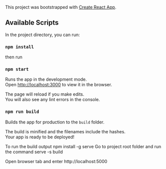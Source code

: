 This project was bootstrapped with [Create React App](https://github.com/facebook/create-react-app).

## Available Scripts

In the project directory, you can run:

### `npm install`
then run
### `npm start`

Runs the app in the development mode.<br />
Open [http://localhost:3000](http://localhost:3000) to view it in the browser.

The page will reload if you make edits.<br />
You will also see any lint errors in the console.

### `npm run build`

Builds the app for production to the `build` folder.<br />

The build is minified and the filenames include the hashes.<br />
Your app is ready to be deployed!

To run the build output
 npm install -g serve
 Go to project root folder and run the command serve -s build
 
Open browser tab and enter http://localhost:5000